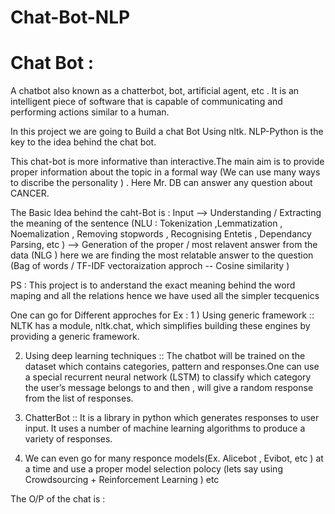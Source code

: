 # Chat-Bot-NLP


# Chat Bot :

A chatbot also known as a chatterbot, bot, artificial agent, etc . 
It is an intelligent piece of software that is capable of communicating and performing actions similar to a human.

In this project we are going to Build a chat Bot Using nltk. NLP-Python is the key to the idea behind the chat bot.

This chat-bot is more informative than interactive.The main aim is to provide proper information about the topic in a formal way (We can use many ways to discribe the personality ) . Here Mr. DB can answer any question about CANCER.

The Basic Idea behind the caht-Bot is :
Input -->  Understanding / Extracting the meaning of the sentence (NLU : Tokenization ,Lemmatization , Noemalization , Removing stopwords , Recognising Entetis , Dependancy Parsing, etc )  --> Generation of the proper / most relavent answer from the data (NLG )  here we are finding the most relatable answer to the question (Bag of words / TF-IDF vectoraization approch -- Cosine similarity )

PS : This project is to anderstand the exact meaning behind the word maping and all the relations hence we have used all the simpler tecquenics 

One can go for Different approches for Ex :
1 ) Using generic framework :: NLTK has a module, nltk.chat, which simplifies building these engines by providing a generic framework.

2) Using deep learning techniques :: The chatbot will be trained on the dataset which contains categories, pattern and responses.One can use a special recurrent neural network (LSTM) to classify which category the user’s message belongs to and then , will give a random response from the list of responses.

3) ChatterBot  :: It is a library in python which generates responses to user input. It uses a number of machine learning algorithms to produce a variety of responses.

4) We can even go for many responce models(Ex. Alicebot , Evibot, etc ) at a time and use a proper model selection polocy (lets say using Crowdsourcing + Reinforcement Learning ) 
etc


The O/P of the chat is :
 

